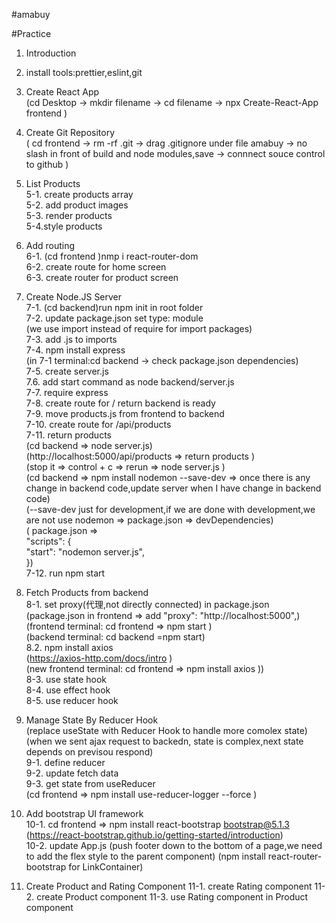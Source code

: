 #amabuy

#Practice

1. Introduction

2. install tools:prettier,eslint,git

3. Create React App  
   (cd Desktop -> mkdir filename -> cd filename -> npx Create-React-App frontend )

4. Create Git Repository  
   ( cd frontend -> rm -rf .git -> drag .gitignore under file amabuy -> no slash in front of build and node modules,save -> connnect souce control to github )

5. List Products  
   5-1. create products array  
   5-2. add product images  
   5-3. render products  
   5-4.style products

6. Add routing  
   6-1. (cd frontend )nmp i react-router-dom  
   6-2. create route for home screen  
   6-3. create router for product screen

7. Create Node.JS Server  
   7-1. (cd backend)run npm init in root folder  
   7-2. update package.json set type: module  
   (we use import instead of require for import packages)  
   7-3. add .js to imports  
   7-4. npm install express  
   (in 7-1 terminal:cd backend -> check package.json dependencies)  
   7-5. create server.js  
   7.6. add start command as node backend/server.js  
   7-7. require express  
   7-8. create route for / return backend is ready  
   7-9. move products.js from frontend to backend  
   7-10. create route for /api/products  
   7-11. return products  
   (cd backend => node server.js)  
   (http://localhost:5000/api/products => return products )  
   (stop it => control + c => rerun => node server.js )  
   (cd backend => npm install nodemon --save-dev => once there is any change in backend code,update server when I have change in backend code)  
   (--save-dev just for development,if we are done with development,we are not use nodemon => package.json => devDependencies)  
   ( package.json =>  
   "scripts": {  
   "start": "nodemon server.js",  
   })  
   7-12. run npm start

8. Fetch Products from backend  
   8-1. set proxy(代理,not directly connected) in package.json  
   (package.json in frontend => add "proxy": "http://localhost:5000",)  
   (frontend terminal: cd frontend => npm start )  
   (backend terminal: cd backend =npm start)  
   8.2. npm install axios  
   (https://axios-http.com/docs/intro )  
   (new frontend terminal: cd frontend => npm install axios ))  
   8-3. use state hook  
   8-4. use effect hook  
   8-5. use reducer hook

9. Manage State By Reducer Hook  
   (replace useState with Reducer Hook to handle more comolex state)  
   (when we sent ajax request to backedn, state is complex,next state depends on previsou respond)  
   9-1. define reducer  
   9-2. update fetch data  
   9-3. get state from useReducer  
   (cd frontend => npm install use-reducer-logger --force )

10. Add bootstrap UI framework  
    10-1. cd frontend => npm install react-bootstrap bootstrap@5.1.3  
    (https://react-bootstrap.github.io/getting-started/introduction)  
    10-2. update App.js
    (push footer down to the bottom of a page,we need to add the flex style to the parent component)
    (npm install react-router-bootstrap for LinkContainer)

11. Create Product and Rating Component
    11-1. create Rating component
    11-2. create Product component
    11-3. use Rating component in Product component

